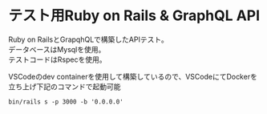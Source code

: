 # テスト用Ruby on Rails & GraphQL API

Ruby on RailsとGrapqhQLで構築したAPIテスト。  
データベースはMysqlを使用。  
テストコードはRspecを使用。  

VSCodeのdev containerを使用して構築しているので、VSCodeにてDockerを立ち上げ下記のコマンドで起動可能

```
bin/rails s -p 3000 -b '0.0.0.0'
```